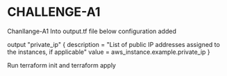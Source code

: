 # CHALLENGE-A1
Chanllange-A1 
Into output.tf file below configuration added

output "private_ip" {
  description = "List of public IP addresses assigned to the instances, if applicable"
  value       = aws_instance.example.private_ip
}

Run
terraform init and terraform apply


